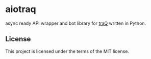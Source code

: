 # aiotraq

async ready API wrapper and bot library for [traQ](https://github.com/traPtitech/traQ) written in Python.

## License

This project is licensed under the terms of the MIT license.
